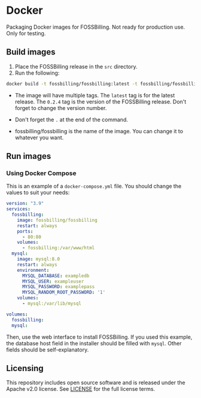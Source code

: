 # Docker
Packaging Docker images for FOSSBilling. Not ready for production use. Only for testing.

## Build images
1. Place the FOSSBilling release in the `src` directory.
2. Run the following:

```bash
docker build -t fossbilling/fossbilling:latest -t fossbilling/fossbilling:0.2.4 .
```

- The image will have multiple tags. The `latest` tag is for the latest release. The `0.2.4` tag is the version of the FOSSBilling release. Don't forget to change the version number.

- Don't forget the `.` at the end of the command.

- fossbilling/fossbilling is the name of the image. You can change it to whatever you want.

## Run images
### Using Docker Compose
This is an example of a `docker-compose.yml` file. You should change the values to suit your needs:

```yaml
version: "3.9"
services:
  fossbilling:
    image: fossbilling/fossbilling
    restart: always
    ports:
      - 80:80
    volumes:
      - fossbilling:/var/www/html
  mysql:
    image: mysql:8.0
    restart: always
    environment:
      MYSQL_DATABASE: exampledb
      MYSQL_USER: exampleuser
      MYSQL_PASSWORD: examplepass
      MYSQL_RANDOM_ROOT_PASSWORD: '1'
    volumes:
      - mysql:/var/lib/mysql

volumes:
  fossbilling:
  mysql:
```

Then, use the web interface to install FOSSBilling. If you used this example, the database host field in the installer should be filled with `mysql`. Other fields should be self-explanatory.

## Licensing
This repository includes open source software and is released under the Apache v2.0 license. See [LICENSE](LICENSE) for the full license terms.